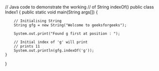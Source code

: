 
// Java code to demonstrate the working
// of String indexOf()
public class Index1 {
public static void main(String args[])
    {
 
        // Initialising String
        String gfg = new String("Welcome to geeksforgeeks");
 
        System.out.print("Found g first at position : ");
 
        // Initial index of 'g' will print
        // prints 11
        System.out.println(gfg.indexOf('g'));
    }
}
